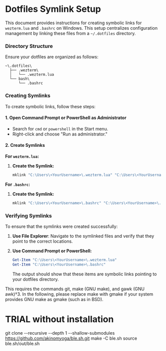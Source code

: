# Dotfiles Symlink Setup

This document provides instructions for creating symbolic links for `wezterm.lua` and `.bashrc` on Windows. This setup centralizes configuration management by linking these files from a `~/.dotfiles` directory.

### Directory Structure

Ensure your dotfiles are organized as follows:

```
~\.dotfiles\
  ├── .wezterm\
  │   └── .wezterm.lua
  └── bash\
      └── .bashrc
```

### Creating Symlinks

To create symbolic links, follow these steps:

#### **1. Open Command Prompt or PowerShell as Administrator**

- Search for `cmd` or `powershell` in the Start menu.
- Right-click and choose "Run as administrator."

#### **2. Create Symlinks**

**For `wezterm.lua`:**

1. **Create the Symlink:**

   ```cmd
   mklink "C:\Users\<YourUsername>\.wezterm.lua" "C:\Users\<YourUsername>\.dotfiles\.wezterm\wezterm.lua"
   ```

**For `.bashrc`:**

1. **Create the Symlink:**

   ```cmd
   mklink "C:\Users\<YourUsername>\.bashrc" "C:\Users\<YourUsername>\.dotfiles\bash\.bashrc"
   ```

### Verifying Symlinks

To ensure that the symlinks were created successfully:

1. **Use File Explorer**: Navigate to the symlinked files and verify that they point to the correct locations.

2. **Use Command Prompt or PowerShell:**

   ```powershell
   Get-Item "C:\Users\<YourUsername>\.wezterm.lua"
   Get-Item "C:\Users\<YourUsername>\.bashrc"
   ```

   The output should show that these items are symbolic links pointing to your dotfiles directory.

This requires the commands git, make (GNU make), and gawk (GNU awk)†3. In the following, please replace make with gmake if your system provides GNU make as gmake (such as in BSD).

# TRIAL without installation

git clone --recursive --depth 1 --shallow-submodules https://github.com/akinomyoga/ble.sh.git
make -C ble.sh
source ble.sh/out/ble.sh
